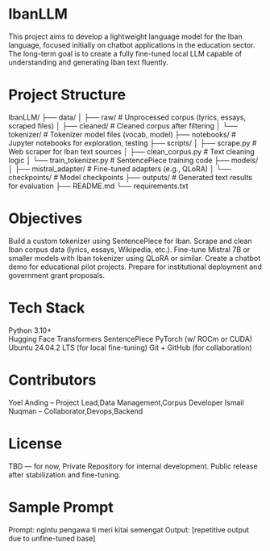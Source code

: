 # IbanLLM
This project aims to develop a lightweight language model for the Iban language, focused initially on chatbot applications in the education sector. The long-term goal is to create a fully fine-tuned local LLM capable of understanding and generating Iban text fluently.
# Project Structure
IbanLLM/
├── data/
│   ├── raw/                   # Unprocessed corpus (lyrics, essays, scraped files)
│   ├── cleaned/               # Cleaned corpus after filtering
│   └── tokenizer/             # Tokenizer model files (vocab, model)
├── notebooks/                 # Jupyter notebooks for exploration, testing
├── scripts/
│   ├── scrape.py              # Web scraper for Iban text sources
│   ├── clean_corpus.py        # Text cleaning logic
│   └── train_tokenizer.py     # SentencePiece training code
├── models/
│   ├── mistral_adapter/       # Fine-tuned adapters (e.g., QLoRA)
│   └── checkpoints/           # Model checkpoints
├── outputs/                   # Generated text results for evaluation
├── README.md
└── requirements.txt
# Objectives
Build a custom tokenizer using SentencePiece for Iban.
Scrape and clean Iban corpus data (lyrics, essays, Wikipedia, etc.).
Fine-tune Mistral 7B or smaller models with Iban tokenizer using QLoRA or similar.
Create a chatbot demo for educational pilot projects.
Prepare for institutional deployment and government grant proposals.
# Tech Stack
Python 3.10+                                                  
Hugging Face Transformers
SentencePiece
PyTorch (w/ ROCm or CUDA)
Ubuntu 24.04.2 LTS (for local fine-tuning)
Git + GitHub (for collaboration)
# Contributors
Yoel Anding – Project Lead,Data Management,Corpus Developer
Ismail Nuqman – Collaborator,Devops,Backend
# License
TBD — for now, Private Repository for internal development. Public release after stabilization and fine-tuning.
# Sample Prompt
Prompt: ngintu pengawa ti meri kitai semengat
Output: [repetitive output due to unfine-tuned base]

